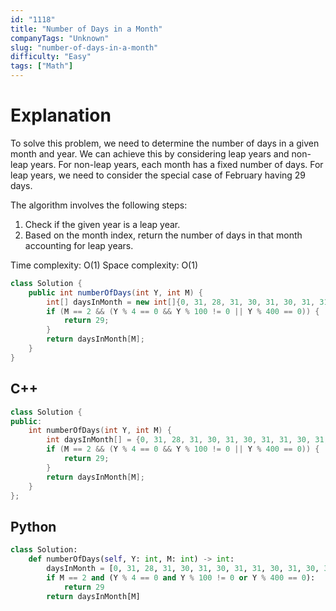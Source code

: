 ```yaml
---
id: "1118"
title: "Number of Days in a Month"
companyTags: "Unknown"
slug: "number-of-days-in-a-month"
difficulty: "Easy"
tags: ["Math"]
---
```


# Explanation

To solve this problem, we need to determine the number of days in a given month and year. We can achieve this by considering leap years and non-leap years. For non-leap years, each month has a fixed number of days. For leap years, we need to consider the special case of February having 29 days.

The algorithm involves the following steps:
1. Check if the given year is a leap year.
2. Based on the month index, return the number of days in that month accounting for leap years.

Time complexity: O(1)
Space complexity: O(1)
```java
class Solution {
    public int numberOfDays(int Y, int M) {
        int[] daysInMonth = new int[]{0, 31, 28, 31, 30, 31, 30, 31, 31, 30, 31, 30, 31};
        if (M == 2 && (Y % 4 == 0 && Y % 100 != 0 || Y % 400 == 0)) {
            return 29;
        }
        return daysInMonth[M];
    }
}
```

## C++
```cpp
class Solution {
public:
    int numberOfDays(int Y, int M) {
        int daysInMonth[] = {0, 31, 28, 31, 30, 31, 30, 31, 31, 30, 31, 30, 31};
        if (M == 2 && (Y % 4 == 0 && Y % 100 != 0 || Y % 400 == 0)) {
            return 29;
        }
        return daysInMonth[M];
    }
};
```

## Python
```python
class Solution:
    def numberOfDays(self, Y: int, M: int) -> int:
        daysInMonth = [0, 31, 28, 31, 30, 31, 30, 31, 31, 30, 31, 30, 31]
        if M == 2 and (Y % 4 == 0 and Y % 100 != 0 or Y % 400 == 0):
            return 29
        return daysInMonth[M]
```